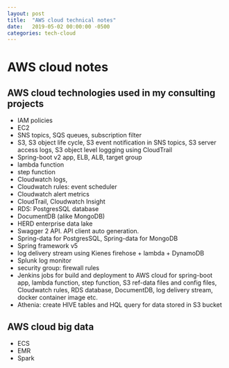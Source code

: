 ```yaml
---
layout: post
title:  "AWS cloud technical notes"
date:   2019-05-02 00:00:00 -0500
categories: tech-cloud
---
```


# AWS cloud notes #

## AWS cloud technologies used in my consulting projects

- IAM policies
- EC2
- SNS topics, SQS queues, subscription filter
- S3, S3 object life cycle, S3 event notification in SNS topics, S3 server access logs, S3 object level loggging using CloudTrail
- Spring-boot v2 app, ELB, ALB, target group
- lambda function
- step function
- Cloudwatch logs, 
- Cloudwatch rules: event scheduler
- Cloudwatch alert metrics
- CloudTrail, Cloudwatch Insight
- RDS: PostgresSQL database
- DocumentDB (alike MongoDB)
- HERD enterprise data lake
- Swagger 2 API. API client auto generation.
- Spring-data for PostgresSQL, Spring-data for MongoDB
- Spring framework v5
- log delivery stream using Kienes firehose + lambda + DynamoDB
- Splunk log monitor
- security group: firewall rules
- Jenkins jobs for build and deployment to AWS cloud for spring-boot app, lambda function, step function, S3 ref-data files and config files, Cloudwatch rules, RDS database, DocumentDB, log delivery stream, docker container image etc.
- Athenia: create HIVE tables and HQL query for data stored in S3 bucket


## AWS cloud big data

- ECS
- EMR
- Spark

